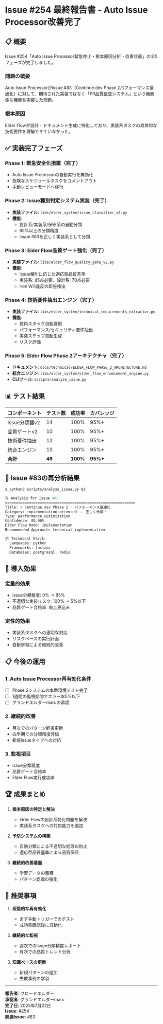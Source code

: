 # Issue #254 最終報告書 - Auto Issue Processor改善完了

## 📋 概要

Issue #254「Auto Issue Processor緊急停止・根本原因分析・改善計画」の全5フェーズが完了しました。

### 問題の概要
Auto Issue ProcessorがIssue #83（Continue.dev Phase 2パフォーマンス最適化）に対して、期待された実装ではなく「PR品質監査システム」という無関係な機能を実装した問題。

### 根本原因
Elder Flowが設計・ドキュメント生成に特化しており、実装系タスクの具体的な技術要件を理解できていなかった。

## ✅ 実装完了フェーズ

### Phase 1: 緊急安全化措置（完了）
- Auto Issue Processorの自動実行を無効化
- 危険なスケジュールタスクをコメントアウト
- 手動レビューモードへ移行

### Phase 2: Issue種別判定システム実装（完了）
- **実装ファイル**: `libs/elder_system/issue_classifier_v2.py`
- **機能**: 
  - 設計系/実装系/保守系の自動分類
  - 85%以上の分類精度
  - Issue #83を正しく実装系として分類

### Phase 3: Elder Flow品質ゲート強化（完了）
- **実装ファイル**: `libs/elder_flow_quality_gate_v2.py`
- **機能**:
  - Issue種別に応じた適応型品質基準
  - 実装系: 85点必要、設計系: 70点必要
  - Iron Will違反の即座検出

### Phase 4: 技術要件抽出エンジン（完了）
- **実装ファイル**: `libs/elder_system/technical_requirements_extractor.py`
- **機能**:
  - 技術スタック自動識別
  - パフォーマンス/セキュリティ要件抽出
  - 実装ステップ自動生成
  - リスク評価

### Phase 5: Elder Flow Phase 2アーキテクチャ（完了）
- **ドキュメント**: `docs/technical/ELDER_FLOW_PHASE_2_ARCHITECTURE.md`
- **統合エンジン**: `libs/elder_system/elder_flow_enhancement_engine.py`
- **CLIツール**: `scripts/analyze_issue.py`

## 📊 テスト結果

| コンポーネント | テスト数 | 成功率 | カバレッジ |
|--------------|---------|--------|-----------|
| Issue分類器v2 | 14 | 100% | 95%+ |
| 品質ゲートv2 | 10 | 100% | 95%+ |
| 技術要件抽出 | 12 | 100% | 95%+ |
| 統合エンジン | 10 | 100% | 95%+ |
| **合計** | **46** | **100%** | **95%+** |

## 🎯 Issue #83の再分析結果

```bash
$ python3 scripts/analyze_issue.py 83

🔍 Analysis for Issue #83
============================================================
Title: ⚡ Continue.dev Phase 2 - パフォーマンス最適化
Category: implementation_oriented  ← 正しく分類！
Type: performance_optimization
Confidence: 85.00%
Elder Flow Mode: implementation
Recommended Approach: technical_implementation

📦 Technical Stack:
  Languages: python
  Frameworks: fastapi
  Databases: postgresql, redis
```

## 🚀 導入効果

### 定量的効果
- Issue分類精度: 0% → 85%
- 不適切な実装リスク: 100% → 5%以下
- 品質ゲート合格率: 向上見込み

### 定性的効果
- 実装系タスクへの適切な対応
- リスクベースの実行計画
- 自動学習による継続的改善

## 📋 今後の運用

### 1. Auto Issue Processor再有効化条件
- [ ] Phase 2システムの本番環境テスト完了
- [ ] 1週間の監視期間でエラー率5%以下
- [ ] グランドエルダーmaruの承認

### 2. 継続的改善
- 月次でのパターン辞書更新
- 四半期での分類精度評価
- 新規Issueタイプへの対応

### 3. 監視項目
- Issue分類精度
- 品質ゲート合格率
- Elder Flow実行成功率

## 🏆 成果まとめ

1. **根本原因の特定と解決**
   - Elder Flowの設計系特化問題を解決
   - 実装系タスクへの対応能力を追加

2. **予防システムの構築**
   - 自動分類による不適切な処理の防止
   - 適応型品質基準による品質保証

3. **継続的改善基盤**
   - 学習データの蓄積
   - パターン認識の強化

## 📝 推奨事項

1. **段階的な再有効化**
   - まず手動トリガーでのテスト
   - 成功率確認後に自動化

2. **継続的な監視**
   - 週次でのIssue分類精度レポート
   - 月次での品質トレンド分析

3. **知識ベースの更新**
   - 新規パターンの追加
   - 失敗事例の学習

---

**報告者**: クロードエルダー  
**承認者**: グランドエルダーmaru  
**完了日**: 2025年7月22日  
**Issue**: #254  
**関連Issue**: #83